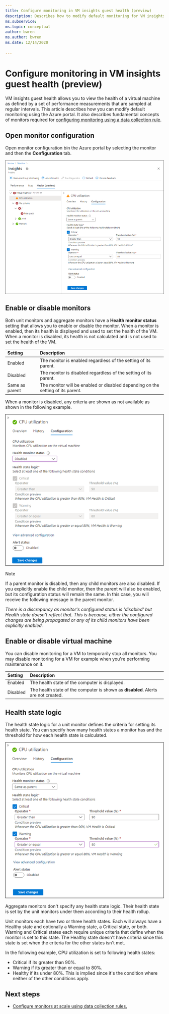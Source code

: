 ```yaml
---
title: Configure monitoring in VM insights guest health (preview)
description: Describes how to modify default monitoring for VM insights guest health (preview) using the Azure portal.
ms.subservice: 
ms.topic: conceptual
author: bwren
ms.author: bwren
ms.date: 12/14/2020

---
```


# Configure monitoring in VM insights guest health (preview)
VM insights guest health allows you to view the health of a virtual machine as defined by a set of performance measurements that are sampled at regular intervals. This article describes how you can modify default monitoring using the Azure portal. It also describes fundamental concepts of monitors required for [configuring monitoring using a data collection rule](vminsights-health-configure-dcr.md).

## Open monitor configuration
Open monitor configuration bin the Azure portal by selecting the monitor and then the **Configuration** tab.

[![Monitor details configuration](media/vminsights-health-overview/monitor-details-configuration.png)](media/vminsights-health-overview/monitor-details-configuration.png#lightbox)

## Enable or disable monitors
Both unit monitors and aggregate monitors have a **Health monitor status** setting that allows you to enable or disable the monitor. When a monitor is enabled, then its health is displayed and used to set the health of the VM. When a monitor is disabled, its health is not calculated and is not used to set the health of the VM.

| Setting | Description |
|:---|:---|
| Enabled | The monitor is enabled regardless of the setting of its parent. |
| Disabled | The monitor is disabled regardless of the setting of its parent. |
| Same as parent | The monitor will be enabled or disabled depending on the setting of its parent. |

When a monitor is disabled, any criteria are shown as not available as shown in the following example.

![Disabled monitor](media/vminsights-health-configure/disabled-monitor.png)


> [!NOTE]
> If a parent monitor is disabled, then any child monitors are also disabled. If you explicitly enable the child monitor, then the parent will also be enabled, but its configuration status will remain the same. In this case, you will receive the following message in the parent monitor.
>
> *There is a discrepancy as monitor's configured status is 'disabled' but Health state doesn't reflect that. This is because, either the configured changes are being propagated or any of its child monitors have been explicitly enabled.*

## Enable or disable virtual machine
You can disable monitoring for a VM to temporarily stop all monitors. You may disable monitoring for a VM for example when you're performing maintenance on it.

| Setting | Description |
|:---|:---|
| Enabled  | The health state of the computer is displayed. |
| Disabled | The health state of the computer is shown as **disabled**. Alerts are not created. |

## Health state logic
The health state logic for a unit monitor defines the criteria for setting its health state. You can specify how many health states a monitor has and the threshold for how each health state is calculated.

![Sample health criteria](media/vminsights-health-configure/sample-health-criteria.png)

Aggregate monitors don't specify any health state logic. Their health state is set by the unit monitors under them according to their health rollup.

Unit monitors each have two or three health states. Each will always have a Healthy state and optionally a Warning state, a Critical state, or both. Warning and Critical states each require unique criteria that define when the monitor is set to this state. The Healthy state doesn't have criteria since this state is set when the criteria for the other states isn't met.

In the following example, CPU utilization is set to following health states:

- Critical if its greater than 90%.
- Warning if its greater than or equal to 80%.
- Healthy if its under 80%. This is implied since it's the condition where neither of the other conditions apply.

## Next steps

- [Configure monitors at scale using data collection rules.](vminsights-health-configure-dcr.md)